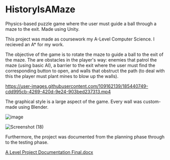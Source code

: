 # HistoryIsAMaze
Physics-based puzzle game where the user must guide a ball through a maze to the exit. Made using Unity.



This project was made as coursework my A-Level Computer Science. I recieved an A* for my work.



The objective of the game is to rotate the maze to guide a ball to the exit of the maze. The are obstacles in the player's way: enemies that patrol the maze (using basic AI), a barrier to the exit where the user must find the corresponding button to open, and walls that obstruct the path (to deal with this the player must plant mines to blow up the walls).



https://user-images.githubusercontent.com/109162139/185440749-cdd995cb-4269-420d-9e24-903bed237313.mp4



The graphical style is a large aspect of the game. Every wall was custom-made using Blender.


![image](https://user-images.githubusercontent.com/109162139/185441930-0fccb324-c4f0-44f7-a2c6-3fd0c8a235bc.png)

![Screenshot (18)](https://user-images.githubusercontent.com/109162139/185441153-29d7c371-64a0-4cf1-82c1-9a3bca9b03d0.png)




Furthermore, the project was documented from the planning phase through to the testing phase.



[A Level Project Documentation Final.docx](https://github.com/Lasrixx/HistoryIsAMaze/files/9375565/A.Level.Project.Documentation.Final.docx)
